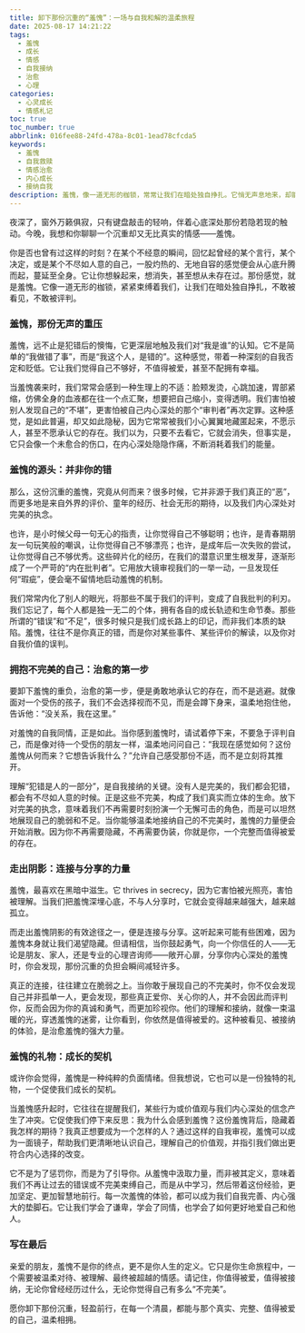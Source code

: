 ```yaml
---
title: 卸下那份沉重的“羞愧”：一场与自我和解的温柔旅程
date: 2025-08-17 14:21:22
tags:
  - 羞愧
  - 成长
  - 情感
  - 自我接纳
  - 治愈
  - 心理
categories:
  - 心灵成长
  - 情感札记
toc: true
toc_number: true
abbrlink: 016fee88-24fd-478a-8c01-1ead78cfcda5
keywords:
  - 羞愧
  - 自我救赎
  - 情感治愈
  - 内心成长
  - 接纳自我
description: 羞愧，像一道无形的枷锁，常常让我们在暗处独自挣扎。它悄无声息地来，却能掀起内心巨浪，让我们渴望隐藏、逃避。但它并非终点，而是一扇通往更深层自我理解与温柔接纳的门。这篇文章，想与你一同，轻轻揭开那层薄纱，感受羞愧背后，那份渴望被看见、被拥抱的真实自我，并找到卸下重负、轻盈前行的方式。
---
```


夜深了，窗外万籁俱寂，只有键盘敲击的轻响，伴着心底深处那份若隐若现的触动。今晚，我想和你聊聊一个沉重却又无比真实的情感——羞愧。

你是否也曾有过这样的时刻？在某个不经意的瞬间，回忆起曾经的某个言行，某个决定，或是某个不尽如人意的自己，一股灼热的、无地自容的感觉便会从心底升腾而起，蔓延至全身。它让你想躲起来，想消失，甚至想从未存在过。那份感觉，就是羞愧。它像一道无形的枷锁，紧紧束缚着我们，让我们在暗处独自挣扎，不敢被看见，不敢被评判。

### 羞愧，那份无声的重压

羞愧，远不止是犯错后的懊悔，它更深层地触及我们对“我是谁”的认知。它不是简单的“我做错了事”，而是“我这个人，是错的”。这种感觉，带着一种深刻的自我否定和贬低。它让我们觉得自己不够好，不值得被爱，甚至不配拥有幸福。

当羞愧袭来时，我们常常会感到一种生理上的不适：脸颊发烫，心跳加速，胃部紧缩，仿佛全身的血液都在往一个点汇聚，想要把自己缩小，变得透明。我们害怕被别人发现自己的“不堪”，更害怕被自己内心深处的那个“审判者”再次定罪。这种感觉，是如此普遍，却又如此隐秘，因为它常常被我们小心翼翼地藏匿起来，不愿示人，甚至不愿承认它的存在。我们以为，只要不去看它，它就会消失，但事实是，它只会像一个未愈合的伤口，在内心深处隐隐作痛，不断消耗着我们的能量。

### 羞愧的源头：并非你的错

那么，这份沉重的羞愧，究竟从何而来？很多时候，它并非源于我们真正的“恶”，而更多地是来自外界的评价、童年的经历、社会无形的期待，以及我们内心深处对完美的执念。

也许，是小时候父母一句无心的指责，让你觉得自己不够聪明；也许，是青春期朋友一句玩笑般的嘲讽，让你觉得自己不够漂亮；也许，是成年后一次失败的尝试，让你觉得自己不够优秀。这些碎片化的经历，在我们的潜意识里生根发芽，逐渐形成了一个严苛的“内在批判者”。它用放大镜审视我们的一举一动，一旦发现任何“瑕疵”，便会毫不留情地启动羞愧的机制。

我们常常内化了别人的眼光，将那些不属于我们的评判，变成了自我批判的利刃。我们忘记了，每个人都是独一无二的个体，拥有各自的成长轨迹和生命节奏。那些所谓的“错误”和“不足”，很多时候只是我们成长路上的印记，而非我们本质的缺陷。羞愧，往往不是你真正的错，而是你对某些事件、某些评价的解读，以及你对自我价值的误判。

### 拥抱不完美的自己：治愈的第一步

要卸下羞愧的重负，治愈的第一步，便是勇敢地承认它的存在，而不是逃避。就像面对一个受伤的孩子，我们不会选择视而不见，而是会蹲下身来，温柔地抱住他，告诉他：“没关系，我在这里。”

对羞愧的自我同情，正是如此。当你感到羞愧时，请试着停下来，不要急于评判自己，而是像对待一个受伤的朋友一样，温柔地问问自己：“我现在感觉如何？这份羞愧从何而来？它想告诉我什么？”允许自己感受那份不适，而不是立刻将其推开。

理解“犯错是人的一部分”，是自我接纳的关键。没有人是完美的，我们都会犯错，都会有不尽如人意的时候。正是这些不完美，构成了我们真实而立体的生命。放下对完美的执念，意味着我们不再需要时刻扮演一个无懈可击的角色，而是可以坦然地展现自己的脆弱和不足。当你能够温柔地接纳自己的不完美时，羞愧的力量便会开始消散。因为你不再需要隐藏，不再需要伪装，你就是你，一个完整而值得被爱的存在。

### 走出阴影：连接与分享的力量

羞愧，最喜欢在黑暗中滋生。它 thrives in secrecy，因为它害怕被光照亮，害怕被理解。当我们把羞愧深埋心底，不与人分享时，它就会变得越来越强大，越来越孤立。

而走出羞愧阴影的有效途径之一，便是连接与分享。这听起来可能有些困难，因为羞愧本身就让我们渴望隐藏。但请相信，当你鼓起勇气，向一个你信任的人——无论是朋友、家人，还是专业的心理咨询师——敞开心扉，分享你内心深处的羞愧时，你会发现，那份沉重的负担会瞬间减轻许多。

真正的连接，往往建立在脆弱之上。当你敢于展现自己的不完美时，你不仅会发现自己并非孤单一人，更会发现，那些真正爱你、关心你的人，并不会因此而评判你，反而会因为你的真诚和勇气，而更加珍视你。他们的理解和接纳，就像一束温暖的光，穿透羞愧的迷雾，让你看到，你依然是值得被爱的。这种被看见、被接纳的体验，是治愈羞愧的强大力量。

### 羞愧的礼物：成长的契机

或许你会觉得，羞愧是一种纯粹的负面情绪。但我想说，它也可以是一份独特的礼物，一个促使我们成长的契机。

当羞愧感升起时，它往往在提醒我们，某些行为或价值观与我们内心深处的信念产生了冲突。它促使我们停下来反思：我为什么会感到羞愧？这份羞愧背后，隐藏着我怎样的期待？我真正想要成为一个怎样的人？通过这样的自我审视，羞愧可以成为一面镜子，帮助我们更清晰地认识自己，理解自己的价值观，并指引我们做出更符合内心选择的改变。

它不是为了惩罚你，而是为了引导你。从羞愧中汲取力量，而非被其定义，意味着我们不再让过去的错误或不完美束缚自己，而是从中学习，然后带着这份经验，更加坚定、更加智慧地前行。每一次羞愧的体验，都可以成为我们自我完善、内心强大的垫脚石。它让我们学会了谦卑，学会了同情，也学会了如何更好地爱自己和他人。

### 写在最后

亲爱的朋友，羞愧不是你的终点，更不是你人生的定义。它只是你生命旅程中，一个需要被温柔对待、被理解、最终被超越的情感。请记住，你值得被爱，值得被接纳，无论你曾经经历过什么，无论你觉得自己有多么“不完美”。

愿你卸下那份沉重，轻盈前行，在每一个清晨，都能与那个真实、完整、值得被爱的自己，温柔相拥。